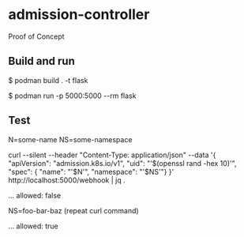 # admission-controller
Proof of Concept

## Build and run

$ podman build . -t flask

$ podman run -p 5000:5000 --rm flask


## Test

N=some-name
NS=some-namespace

curl --silent --header "Content-Type: application/json" --data '{ "apiVersion": "admission.k8s.io/v1", "uid": "'$(openssl rand -hex 10)'", "spec": { "name": "'$N'", "namespace": "'$NS'"} }' http://localhost:5000/webhook | jq .

... allowed: false

NS=foo-bar-baz
(repeat curl command)

... allowed: true



